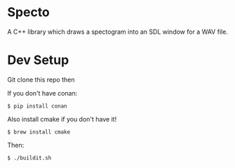 # Specto

A C++ library which draws a spectogram into an SDL window for a WAV file.

# Dev Setup

Git clone this repo then

If you don't have conan:
```
$ pip install conan
```

Also install cmake if you don't have it!
```
$ brew install cmake
```

Then:
```
$ ./buildit.sh
```
